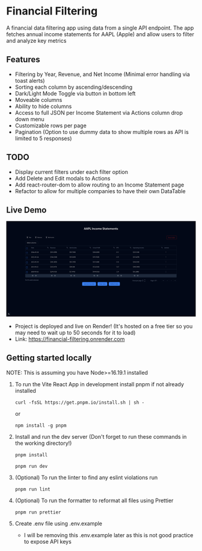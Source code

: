 # Financial Filtering

A financial data filtering app using data from a single API endpoint. The app fetches
annual income statements for AAPL (Apple) and allow users to filter and analyze key metrics

## Features
- Filtering by Year, Revenue, and Net Income (Minimal error handling via toast alerts)
- Sorting each column by ascending/descending
- Dark/Light Mode Toggle via button in bottom left
- Moveable columns
- Ability to hide columns
- Access to full JSON per Income Statement via Actions column drop down menu
- Customizable rows per page
- Pagination (Option to use dummy data to show multiple rows as API is limited to 5 responses)

## TODO
- Display current filters under each filter option
- Add Delete and Edit modals to Actions
- Add react-router-dom to allow routing to an Income Statement page
- Refactor to allow for multiple companies to have their own DataTable

## Live Demo
![DataTable Image](src/assets/datatable.png)

- Project is deployed and live on Render! (It's hosted on a free tier so you may need to wait up to 50 seconds for it to load)
- Link: https://financial-filtering.onrender.com

## Getting started locally
NOTE: This is assuming you have Node>=16.19.1 installed

1. To run the Vite React App in development install pnpm if not already installed

      ```
      curl -fsSL https://get.pnpm.io/install.sh | sh -
      ```
      or
      ```
      npm install -g pnpm
      ```
2. Install and run the dev server (Don't forget to run these commands in the working directory!)
      ```
      pnpm install
      ```
      ```
      pnpm run dev
      ```
3. (Optional) To run the linter to find any eslint violations run
      ```
      pnpm run lint
      ```

4. (Optional) To run the formatter to reformat all files using Prettier
      ```
      pnpm run prettier
      ```

5. Create .env file using .env.example
      - I will be removing this .env.example later as this is not good practice to expose API keys
